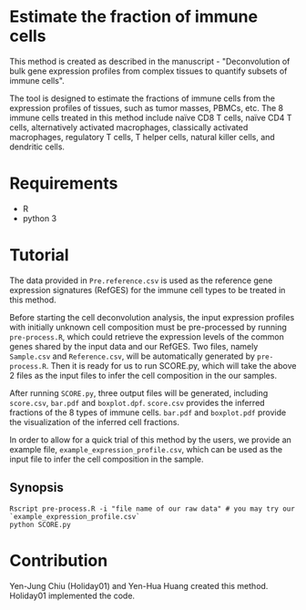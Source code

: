 # Estimate the fraction of immune cells

This method is created as described in the manuscript - "Deconvolution of bulk gene expression profiles from complex tissues to quantify subsets of immune cells".

The tool is designed to estimate the fractions of immune cells from the expression profiles of tissues, such as tumor masses, PBMCs, etc. The 8 immune cells treated in this method include naïve CD8 T cells, naïve CD4 T cells, alternatively activated macrophages, classically activated macrophages, regulatory T cells, T helper cells, natural killer cells, and dendritic cells.

# Requirements

* R
* python 3

# Tutorial

The data provided in `Pre.reference.csv` is used as the reference gene expression signatures (RefGES) for the immune cell types to be treated in this method. 

Before starting the cell deconvolution analysis, the input expression profiles with initially unknown cell composition must be pre-processed by running `pre-process.R`, which could retrieve the expression levels of the common genes shared by the input data and our RefGES. Two files, namely `Sample.csv` and `Reference.csv`, will be automatically generated by `pre-process.R`. Then it is ready for us to run SCORE.py, which will take the above 2 files as the input files to infer the cell composition in the our samples. 

After running `SCORE.py`, three output files will be generated, including `score.csv`, `bar.pdf` and `boxplot.dpf`. `score.csv` provides the inferred fractions of the 8 types of immune cells. `bar.pdf` and `boxplot.pdf` provide the visualization of the inferred cell fractions.

In order to allow for a quick trial of this method by the users, we provide an example file, `example_expression_profile.csv`, which can be used as the input file to infer the cell composition in the sample.

## Synopsis

    Rscript pre-process.R -i "file name of our raw data" # you may try our `example_expression_profile.csv`
    python SCORE.py

# Contribution

   Yen-Jung Chiu (Holiday01) and Yen-Hua Huang created this method. Holiday01 implemented the code. 
